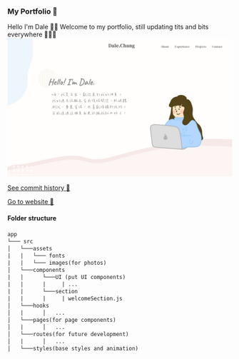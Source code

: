 ### My Portfolio 💫

Hello I'm Dale 👋🏻
Welcome to my portfolio, still updating tits and bits everywhere 👩🏻‍💻
![homepage image](/public/Portfolio.jpg "homepage thumbnail")

[See commit history 👀](https://github.com/kyec1118/portfolio/commits/main)

[Go to website 🔗](http://localhost:3000)

#### Folder structure

```
app
└─── src
│   └───assets
|   |   └─── fonts
|   |   └─── images(for photos)
│   └───components
|   |      └───UI (put UI components)
|   |      |     | ...
|   |      └───section
|   |      |     | welcomeSection.js
│   └───hooks
│   |      │   ...
│   └───pages(for page components)
│   |      │   ...
│   └───routes(for future development)
│   |      │   ...
│   └───styles(base styles and animation)
```
